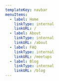 ```yaml
---
templateKey: navbar
menuItems:
  - label: Home
    linkType: internal
    linkURL: /
  - label: About
    linkType: internal
    linkURL: /about
  - label: FAQ
    linkType: internal
    linkURL: /meetups
  - label: Blog
    linkType: internal
    linkURL: /blog
---
```


